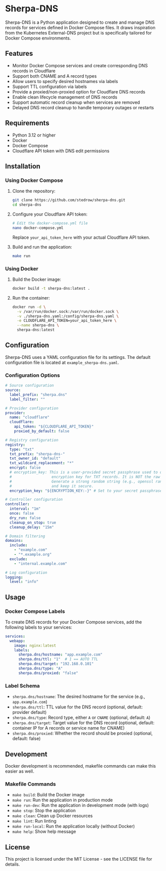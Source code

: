 # Sherpa-DNS

Sherpa-DNS is a Python application designed to create and manage DNS records for services defined in Docker Compose files. It draws inspiration from the Kubernetes External-DNS project but is specifically tailored for Docker Compose environments.

## Features

- Monitor Docker Compose services and create corresponding DNS records in Cloudflare
- Support both CNAME and A record types
- Allow users to specify desired hostnames via labels
- Support TTL configuration via labels
- Provide a proxied/non-proxied option for Cloudflare DNS records
- Enable clean lifecycle management of DNS records
- Support automatic record cleanup when services are removed
- Delayed DNS record cleanup to handle temporary outages or restarts

## Requirements

- Python 3.12 or higher
- Docker
- Docker Compose
- Cloudflare API token with DNS edit permissions

## Installation

### Using Docker Compose

1. Clone the repository:
   ```bash
   git clone https://github.com/stedrow/sherpa-dns.git
   cd sherpa-dns
   ```

2. Configure your Cloudflare API token:
   ```bash
   # Edit the docker-compose.yml file
   nano docker-compose.yml
   ```
   Replace `your_api_token_here` with your actual Cloudflare API token.

3. Build and run the application:
   ```bash
   make run
   ```

### Using Docker

1. Build the Docker image:
   ```bash
   docker build -t sherpa-dns:latest .
   ```

2. Run the container:
   ```bash
   docker run -d \
     -v /var/run/docker.sock:/var/run/docker.sock \
     -v ./sherpa-dns.yaml:/config/sherpa-dns.yaml \
     -e CLOUDFLARE_API_TOKEN=your_api_token_here \
     --name sherpa-dns \
     sherpa-dns:latest
   ```

## Configuration

Sherpa-DNS uses a YAML configuration file for its settings. The default configuration file is located at `example_sherpa-dns.yaml`.

### Configuration Options

```yaml
# Source configuration
source:
  label_prefix: "sherpa.dns"
  label_filter: ""

# Provider configuration
provider:
  name: "cloudflare"
  cloudflare:
    api_token: "${CLOUDFLARE_API_TOKEN}"
    proxied_by_default: false

# Registry configuration
registry:
  type: "txt"
  txt_prefix: "sherpa-dns-"
  txt_owner_id: "default"
  txt_wildcard_replacement: "*"
  encrypt: false
  # encryption_key: This is a user-provided secret passphrase used to derive the actual
  #                  encryption key for TXT records. It is NOT the raw key itself.
  #                  Generate a strong random string (e.g., openssl rand -base64 32)
  #                  and keep it secure.
  encryption_key: "${ENCRYPTION_KEY:-}" # Set to your secret passphrase

# Controller configuration
controller:
  interval: "1m"
  once: false
  dry_run: false
  cleanup_on_stop: true
  cleanup_delay: "15m"

# Domain filtering
domains:
  include:
    - "example.com"
    - "*.example.org"
  exclude:
    - "internal.example.com"

# Log configuration
logging:
  level: "info"
```

## Usage

### Docker Compose Labels

To create DNS records for your Docker Compose services, add the following labels to your services:

```yaml
services:
  webapp:
    image: nginx:latest
    labels:
      sherpa.dns/hostname: "app.example.com"
      sherpa.dns/ttl: "1"  # 1 == AUTO TTL
      sherpa.dns/target: "192.168.0.101"
      sherpa.dns/type: "A"
      sherpa.dns/proxied: "false"
```

### Label Schema

- `sherpa.dns/hostname`: The desired hostname for the service (e.g., `app.example.com`)
- `sherpa.dns/ttl`: TTL value for the DNS record (optional, default: provider default)
- `sherpa.dns/type`: Record type, either `A` or `CNAME` (optional, default: `A`)
- `sherpa.dns/target`: Target value for the DNS record (optional, default: container IP for A records or service name for CNAME)
- `sherpa.dns/proxied`: Whether the record should be proxied (optional, default: false)

## Development
Docker development is recommended, makefile commands can make this easier as well.

### Makefile Commands

- `make build`: Build the Docker image
- `make run`: Run the application in production mode
- `make run-dev`: Run the application in development mode (with logs)
- `make stop`: Stop the application
- `make clean`: Clean up Docker resources
- `make lint`: Run linting
- `make run-local`: Run the application locally (without Docker)
- `make help`: Show help message

## License

This project is licensed under the MIT License - see the LICENSE file for details.
